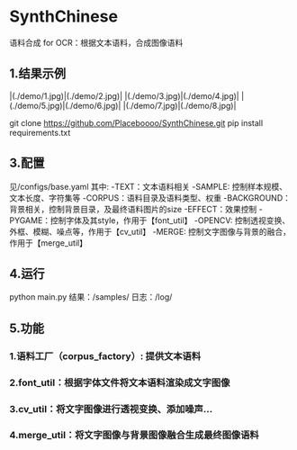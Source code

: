 # SynthChinese
语料合成 for OCR：根据文本语料，合成图像语料

## 1.结果示例
|(./demo/1.jpg)|(./demo/2.jpg)|
|(./demo/3.jpg)|(./demo/4.jpg)|
|(./demo/5.jpg)|(./demo/6.jpg)|
|(./demo/7.jpg)|(./demo/8.jpg)|

git clone  https://github.com/Placeboooo/SynthChinese.git
pip install requirements.txt
## 3.配置
见/configs/base.yaml
其中:
  -TEXT：文本语料相关
    -SAMPLE: 控制样本规模、文本长度、字符集等
    -CORPUS：语料目录及语料类型、权重
  -BACKGROUND：背景相关，控制背景目录，及最终语料图片的size
  -EFFECT：效果控制
    -PYGAME：控制字体及其style，作用于【font_util】
    -OPENCV: 控制透视变换、外框、模糊、噪点等，作用于【cv_util】
    -MERGE: 控制文字图像与背景的融合，作用于【merge_util】
## 4.运行
python main.py
结果：/samples/
日志：/log/
## 5.功能
### 1.语料工厂（corpus_factory）: 提供文本语料
### 2.font_util：根据字体文件将文本语料渲染成文字图像
### 3.cv_util：将文字图像进行透视变换、添加噪声...
### 4.merge_util：将文字图像与背景图像融合生成最终图像语料


